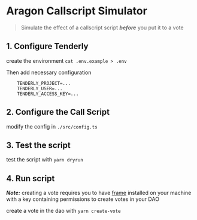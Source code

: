 # Aragon Callscript Simulator

> Simulate the effect of a callscript script **_before_** you put it to a vote

## 1. Configure Tenderly

create the environment `cat .env.example > .env`

Then add necessary configuration

```
    TENDERLY_PROJECT=...
    TENDERLY_USER=...
    TENDERLY_ACCESS_KEY=...
```

## 2. Configure the Call Script

modify the config in `./src/config.ts`

## 3. Test the script

test the script with `yarn dryrun`

## 4. Run script

**_Note:_** creating a vote requires you to have [frame](https://frame.sh) installed on your machine with a key containing permissions to create votes in your DAO

create a vote in the dao with `yarn create-vote`
